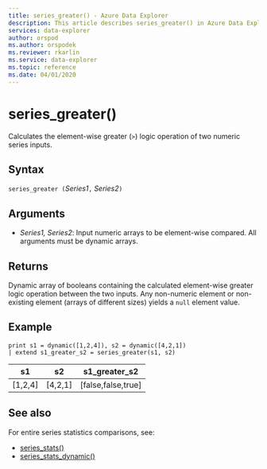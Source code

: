```yaml
---
title: series_greater() - Azure Data Explorer
description: This article describes series_greater() in Azure Data Explorer.
services: data-explorer
author: orspod
ms.author: orspodek
ms.reviewer: rkarlin
ms.service: data-explorer
ms.topic: reference
ms.date: 04/01/2020
---
```

# series_greater()

Calculates the element-wise greater (`>`) logic operation of two numeric series inputs.

## Syntax

`series_greater (`*Series1*`,` *Series2*`)`

## Arguments

* *Series1, Series2*: Input numeric arrays to be element-wise compared. All arguments must be dynamic arrays. 

## Returns

Dynamic array of booleans containing the calculated element-wise greater logic operation between the two inputs. Any non-numeric element or non-existing element (arrays of different sizes) yields a `null` element value.

## Example

<!-- csl: https://help.kusto.windows.net:443/Samples -->
```kusto
print s1 = dynamic([1,2,4]), s2 = dynamic([4,2,1])
| extend s1_greater_s2 = series_greater(s1, s2)
```

|s1|s2|s1_greater_s2|
|---|---|---|
|[1,2,4]|[4,2,1]|[false,false,true]|

## See also

For entire series statistics comparisons, see:
* [series_stats()](series-statsfunction.md)
* [series_stats_dynamic()](series-stats-dynamicfunction.md)

